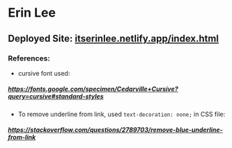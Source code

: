 # Erin Lee

## Deployed Site: [itserinlee.netlify.app/index.html](itserinlee.netlify.app/index.html)

### References:
- cursive font used:
##### https://fonts.google.com/specimen/Cedarville+Cursive?query=cursive#standard-styles

- To remove underline from link, used `text-decoration: none;` in CSS file:
##### https://stackoverflow.com/questions/2789703/remove-blue-underline-from-link
